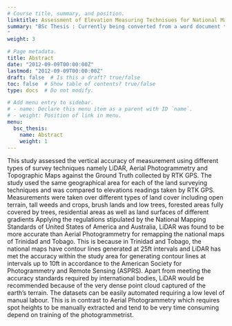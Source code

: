 ```yaml
---
# Course title, summary, and position.
linktitle: Assessment of Elevation Measuring Technisues for National Mapping
summary: "BSc Thesis : Currently being converted from a word document to markdown format
"
weight: 3

# Page metadata.
title: Abstract
date: "2012-09-09T00:00:00Z"
lastmod: "2012-09-09T00:00:00Z"
draft: false  # Is this a draft? true/false
toc: false  # Show table of contents? true/false
type: docs  # Do not modify.

# Add menu entry to sidebar.
# - name: Declare this menu item as a parent with ID `name`.
# - weight: Position of link in menu.
menu:
  bsc_thesis:
    name: Abstract
    weight: 1
---
```


This study assessed the vertical accuracy of measurement using different types of survey techniques namely LiDAR, Aerial Photogrammetry and Topographic Maps against the Ground Truth collected by RTK GPS.  The study used the same geographical area for each of the land surveying techniques and was compared to elevations readings taken by RTK GPS. Measurements were taken over different types of land cover including open terrain, tall weeds and crops, brush lands and low trees, forested areas fully covered by trees, residential areas as well as land surfaces of different gradients
Applying the regulations stipulated by the National Mapping Standards of United States of America and Australia, LiDAR was found to be more accurate than Aerial Photogrammetry for remapping the national maps of Trinidad and Tobago. This is because in Trinidad and Tobago, the national maps have contour lines generated at 25ft intervals and LiDAR has met the accuracy within the study area for generating contour lines at intervals up to 10ft in accordance to the American Society for Photogrammetry and Remote Sensing (ASPRS).
Apart from meeting the accuracy standards required by international bodies, LiDAR would be recommended because of the very dense point cloud captured of the earth’s terrain. The datasets can be easily automated requiring a low level of manual labour. This is in contrast to Aerial Photogrammetry which requires spot heights to be manually extracted and tend to be very time consuming depend on training of the photogrammetrist.

